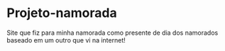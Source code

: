 # Projeto-namorada
Site que fiz para minha namorada como presente de dia dos namorados baseado em um outro que vi na internet!
